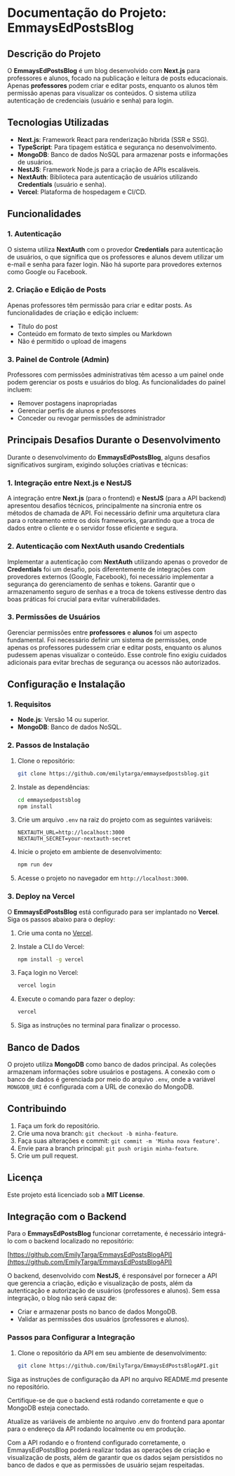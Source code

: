 # Documentação do Projeto: EmmaysEdPostsBlog

## Descrição do Projeto

O **EmmaysEdPostsBlog** é um blog desenvolvido com **Next.js** para professores e alunos, focado na publicação e leitura de posts educacionais. Apenas **professores** podem criar e editar posts, enquanto os alunos têm permissão apenas para visualizar os conteúdos. O sistema utiliza autenticação de credenciais (usuário e senha) para login.

## Tecnologias Utilizadas

- **Next.js**: Framework React para renderização híbrida (SSR e SSG).
- **TypeScript**: Para tipagem estática e segurança no desenvolvimento.
- **MongoDB**: Banco de dados NoSQL para armazenar posts e informações de usuários.
- **NestJS**: Framework Node.js para a criação de APIs escaláveis.
- **NextAuth**: Biblioteca para autenticação de usuários utilizando **Credentials** (usuário e senha).
- **Vercel**: Plataforma de hospedagem e CI/CD.

## Funcionalidades

### 1. Autenticação

O sistema utiliza **NextAuth** com o provedor **Credentials** para autenticação de usuários, o que significa que os professores e alunos devem utilizar um e-mail e senha para fazer login. Não há suporte para provedores externos como Google ou Facebook.

### 2. Criação e Edição de Posts

Apenas professores têm permissão para criar e editar posts. As funcionalidades de criação e edição incluem:

- Título do post
- Conteúdo em formato de texto simples ou Markdown
- Não é permitido o upload de imagens

### 3. Painel de Controle (Admin)

Professores com permissões administrativas têm acesso a um painel onde podem gerenciar os posts e usuários do blog. As funcionalidades do painel incluem:

- Remover postagens inapropriadas
- Gerenciar perfis de alunos e professores
- Conceder ou revogar permissões de administrador

## Principais Desafios Durante o Desenvolvimento

Durante o desenvolvimento do **EmmaysEdPostsBlog**, alguns desafios significativos surgiram, exigindo soluções criativas e técnicas:

### 1. Integração entre Next.js e NestJS

A integração entre **Next.js** (para o frontend) e **NestJS** (para a API backend) apresentou desafios técnicos, principalmente na sincronia entre os métodos de chamada de API. Foi necessário definir uma arquitetura clara para o roteamento entre os dois frameworks, garantindo que a troca de dados entre o cliente e o servidor fosse eficiente e segura.

### 2. Autenticação com NextAuth usando Credentials

Implementar a autenticação com **NextAuth** utilizando apenas o provedor de **Credentials** foi um desafio, pois diferentemente de integrações com provedores externos (Google, Facebook), foi necessário implementar a segurança do gerenciamento de senhas e tokens. Garantir que o armazenamento seguro de senhas e a troca de tokens estivesse dentro das boas práticas foi crucial para evitar vulnerabilidades.

### 3. Permissões de Usuários

Gerenciar permissões entre **professores** e **alunos** foi um aspecto fundamental. Foi necessário definir um sistema de permissões, onde apenas os professores pudessem criar e editar posts, enquanto os alunos pudessem apenas visualizar o conteúdo. Esse controle fino exigiu cuidados adicionais para evitar brechas de segurança ou acessos não autorizados.

## Configuração e Instalação

### 1. Requisitos

- **Node.js**: Versão 14 ou superior.
- **MongoDB**: Banco de dados NoSQL.

### 2. Passos de Instalação

1. Clone o repositório:

   ```bash
   git clone https://github.com/emilytarga/emmaysedpostsblog.git
   ```

2. Instale as dependências:

   ```bash
   cd emmaysedpostsblog
   npm install
   ```

3. Crie um arquivo `.env` na raiz do projeto com as seguintes variáveis:

   ```env
   NEXTAUTH_URL=http://localhost:3000
   NEXTAUTH_SECRET=your-nextauth-secret
   ```

4. Inicie o projeto em ambiente de desenvolvimento:

   ```bash
   npm run dev
   ```

5. Acesse o projeto no navegador em `http://localhost:3000`.

### 3. Deploy na Vercel

O **EmmaysEdPostsBlog** está configurado para ser implantado no **Vercel**. Siga os passos abaixo para o deploy:

1. Crie uma conta no [Vercel](https://vercel.com/).
2. Instale a CLI do Vercel:

   ```bash
   npm install -g vercel
   ```

3. Faça login no Vercel:

   ```bash
   vercel login
   ```

4. Execute o comando para fazer o deploy:

   ```bash
   vercel
   ```

5. Siga as instruções no terminal para finalizar o processo.

## Banco de Dados

O projeto utiliza **MongoDB** como banco de dados principal. As coleções armazenam informações sobre usuários e postagens. A conexão com o banco de dados é gerenciada por meio do arquivo `.env`, onde a variável `MONGODB_URI` é configurada com a URL de conexão do MongoDB.

## Contribuindo

1. Faça um fork do repositório.
2. Crie uma nova branch: `git checkout -b minha-feature`.
3. Faça suas alterações e commit: `git commit -m 'Minha nova feature'`.
4. Envie para a branch principal: `git push origin minha-feature`.
5. Crie um pull request.

## Licença

Este projeto está licenciado sob a **MIT License**.

## Integração com o Backend

Para o **EmmaysEdPostsBlog** funcionar corretamente, é necessário integrá-lo com o backend localizado no repositório:

[https://github.com/EmilyTarga/EmmaysEdPostsBlogAPI](https://github.com/EmilyTarga/EmmaysEdPostsBlogAPI)

O backend, desenvolvido com **NestJS**, é responsável por fornecer a API que gerencia a criação, edição e visualização de posts, além da autenticação e autorização de usuários (professores e alunos). Sem essa integração, o blog não será capaz de:

- Criar e armazenar posts no banco de dados MongoDB.
- Validar as permissões dos usuários (professores e alunos).

### Passos para Configurar a Integração

1. Clone o repositório da API em seu ambiente de desenvolvimento:

   ```bash
   git clone https://github.com/EmilyTarga/EmmaysEdPostsBlogAPI.git
   ```

Siga as instruções de configuração da API no arquivo README.md presente no repositório.

Certifique-se de que o backend está rodando corretamente e que o MongoDB esteja conectado.

Atualize as variáveis de ambiente no arquivo .env do frontend para apontar para o endereço da API rodando localmente ou em produção.

Com a API rodando e o frontend configurado corretamente, o EmmaysEdPostsBlog poderá realizar todas as operações de criação e visualização de posts, além de garantir que os dados sejam persistidos no banco de dados e que as permissões de usuário sejam respeitadas.
